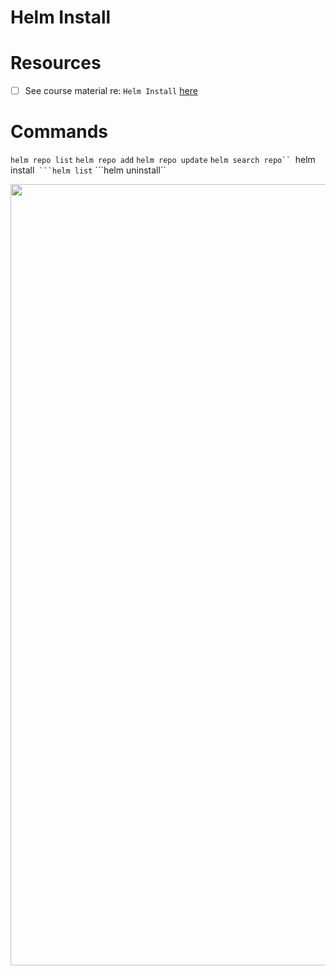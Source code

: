 # Helm Install 

# Resources 
- [ ] See course material re: `Helm Install` [here](https://github.com/rodriggj/helm-masterclass/tree/main/02-Helm-Install)

# Commands
```helm repo list```
```helm repo add```
```helm repo update```
```helm search repo``
```helm install``
```helm list``
```helm uninstall``

<p align="center">
    <img width="1250" alt="image" src="https://github.com/rodriggj/k8_helm/assets/8760590/ec4ec36c-fbda-4024-be2f-e2568acf7689">
</p>